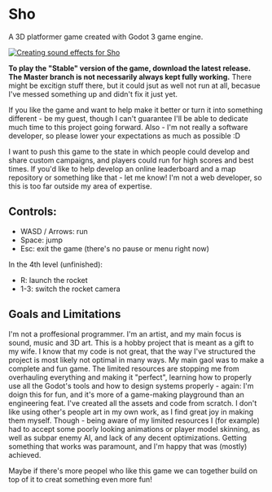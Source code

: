 # Sho

A 3D platformer game created with Godot 3 game engine.

[![Creating sound effects for Sho](https://img.youtube.com/vi/MojpSFrEIpg/0.jpg)](http://www.youtube.com/watch?v=MojpSFrEIpg)

**To play the "Stable" version of the game, download the latest release. The Master branch is not necessarily always kept fully working.**
There might be excitign stuff there, but it could jsut as well not run at all, becasue I've messed something up and didn't fix it just yet.

If you like the game and want to help make it better or turn it into something different - be my guest, though I can't guarantee I'll be able to dedicate much time to this project going forward. Also - I'm not really a software developer, so please lower your expectations as much as possible :D

I want to push this game to the state in which people could develop and share custom campaigns, and players could run for high scores and best times.
If you'd like to help develop an online leaderboard and a map repository or something like that - let me know! I'm not a web developer, so this is too far outside my area of expertise.

## Controls:

- WASD / Arrows: run
- Space: jump
- Esc: exit the game (there's no pause or menu right now)

In the 4th level (unfinished):

- R: launch the rocket
- 1-3: switch the rocket camera

## Goals and Limitations

I'm not a proffesional programmer. I'm an artist, and my main focus is sound, music and 3D art. This is a hobby project that is meant as a gift to my wife.
I know that my code is not great, that the way I've structured the project is most likely not optimal in many ways. My main gaol was to make a complete and fun game. The limited resources are stopping me from overhauling everything and making it "perfect", learning how to properly use all the Godot's tools and how to design systems properly - again: I'm doign this for fun, and it's more of a game-making playground than an engineering feat. I've created all the assets and code from scratch. I don't like using other's people art in my own work, as I find great joy in making them myself. Though - being aware of my limited resources I (for example) had to accept some poorly looking animations or player model skinning, as well as subpar enemy AI, and lack of any decent optimizations. Getting something that works was paramount, and I'm happy that was (mostly) achieved.

Maybe if there's more peopel who like this game we can together build on top of it to creat something even more fun!

